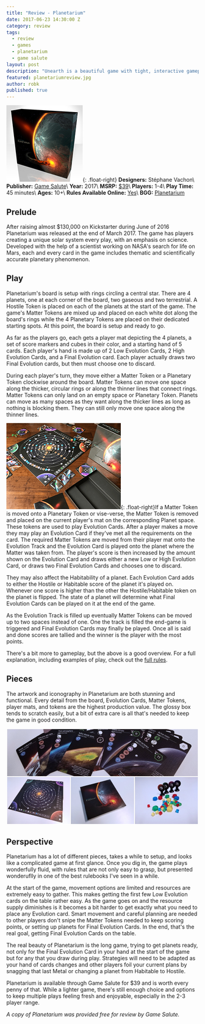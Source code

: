 ```yaml
---
title: "Review - Planetarium"
date: 2017-06-23 14:30:00 Z
category: review
tags:
  - review
  - games
  - planetarium
  - game salute
layout: post
description: "Unearth is a beautiful game with tight, interactive gameplay."
featured: planetariumreview.jpg                                                          
author: robk
published: true
---
```


![Planetarium](/images/planetarium/cover.jpg){: .float-right}
**Designers:** Stéphane Vachon\\
**Publisher:** [Game Salute](https://www.gamesalute.com)\\
**Year:** 2017\\
**MSRP:** [$39](https://www.gamesworthplaying.com/shop/planetarium)\\
**Players:** 1-4\\
**Play Time:** 45 minutes\\
**Ages:** 10+\\
**Rules Available Online:** [Yes](https://static1.squarespace.com/static/57dbf7106b8f5b39fb80757a/t/5816acd01b631bded31a9a20/1477881044718/Planetarium-Rulebook.pdf)\\
**BGG:** [Planetarium](https://boardgamegeek.com/boardgame/200454/planetarium)

<h2>Prelude</h2>

After raising almost $130,000 on Kickstarter during June of 2016 Planetarium was released at the end of March 2017. The game has players creating a unique solar system every play, with an emphasis on science. Developed with the help of a scientist working on NASA's search for life on Mars, each and every card in the game includes thematic and scientifically accurate planetary phenomenon.

<h2>Play</h2>

Planetarium's board is setup with rings circling a central star. There are 4 planets, one at each corner of the board, two gaseous and two terrestrial. A Hostile Token is placed on each of the planets at the start of the game. The game's Matter Tokens are mixed up and placed on each white dot along the board's rings while the 4 Planetary Tokens are placed on their dedicated starting spots. At this point, the board is setup and ready to go.

As far as the players go, each gets a player mat depicting the 4 planets, a set of score markers and cubes in their color, and a starting hand of 5 cards. Each player's hand is made up of 2 Low Evolution Cards, 2 High Evolution Cards, and a Final Evolution card. Each player actually draws two Final Evolution cards, but then must choose one to discard.

During each player's turn, they move either a Matter Token or a Planetary Token clockwise around the board. Matter Tokens can move one space along the thicker, circular rings or along the thinner lines that connect rings. Matter Tokens can only land on an empty space or Planetary Token. Planets can move as many spaces as they want along the thicker lines as long as nothing is blocking them. They can still only move one space along the thinner lines.

![Planetarium Game In Progress](/images/planetarium/inprogress.png){: .float-right}If a Matter Token is moved onto a Planetary Token or vise-verse, the Matter Token is removed and placed on the current player's mat on the corresponding Planet space. These tokens are used to play Evolution Cards. After a player makes a move they may play an Evolution Card if they've met all the requirements on the card. The required Matter Tokens are moved from their player mat onto the Evolution Track and the Evolution Card is played onto the planet where the Matter was taken from. The player's score is then increased by the amount shown on the Evolution Card and draws either a new Low or High Evolution Card, or draws two Final Evolution Cards and chooses one to discard.

They may also affect the Habitability of a planet. Each Evolution Card adds to either the Hostile or Habitable score of the planet it's played on. Whenever one score is higher than the other the Hostile/Habitable token on the planet is flipped. The state of a planet will determine what Final Evolution Cards can be played on it at the end of the game.

As the Evolution Track is filled up eventually Matter Tokens can be moved up to two spaces instead of one. One the track is filled the end-game is triggered and Final Evolution Cards may finally be played. Once all is said and done scores are tallied and the winner is the player with the most points.

There's a bit more to gameplay, but the above is a good overview. For a full explanation, including examples of play, check out the [full rules](https://static1.squarespace.com/static/57dbf7106b8f5b39fb80757a/t/5816acd01b631bded31a9a20/1477881044718/Planetarium-Rulebook.pdf).

<h2>Pieces</h2>

The artwork and iconography in Planetarium are both stunning and functional. Every detail from the board, Evolution Cards, Matter Tokens, player mats, and tokens are the highest production value. The glossy box tends to scratch easily, but a bit of extra care is all that's needed to keep the game in good condition.

![Pieces](/images/planetarium/piecesreview.jpg)

<h2>Perspective</h2>

Planetarium has a lot of different pieces, takes a while to setup, and looks like a complicated game at first glance. Once you dig in, the game plays wonderfully fluid, with rules that are not only easy to grasp, but presented wonderuflly in one of the best rulebooks I've seen in a while.

At the start of the game, movement options are limited and resources are extremely easy to gather. This makes getting the first few Low Evolution cards on the table rather easy. As the game goes on and the resource supply diminishes is it becomes a bit harder to get exactly what you need to place any Evolution card. Smart movement and careful planning are needed to other players don't snipe the Matter Tokens needed to keep scoring points, or setting up planets for Final Evolution Cards. In the end, that's the real goal, getting Final Evolution Cards on the table.

The real beauty of Planetarium is the long game, trying to get planets ready, not only for the Final Evolution Card in your hand at the start of the game but for any that you draw during play. Strategies will need to be adapted as your hand of cards changes and other players foil your current plans by snagging that last Metal or changing a planet from Habitable to Hostile.

Planetarium is available through Game Salute for $39 and is worth every penny of that. While a lighter game, there's still enough choice and options to keep multiple plays feeling fresh and enjoyable, especially in the 2-3 player range.

*A copy of Planetarium was provided free for review by Game Salute.*
